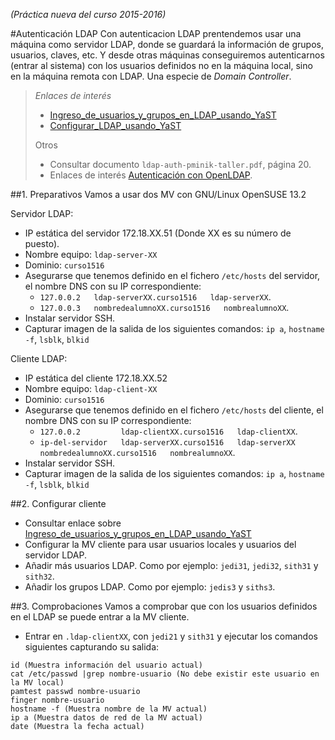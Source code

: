 
*(Práctica nueva del curso 2015-2016)*

#Autenticación LDAP
Con autenticacion LDAP prentendemos usar una máquina como servidor LDAP,
donde se guardará la información de grupos, usuarios, claves, etc. Y desde
otras máquinas conseguiremos autenticarnos (entrar al sistema) con los 
usuarios definidos no en la máquina local, sino en la máquina remota con
LDAP. Una especie de *Domain Controller*.

> *Enlaces de interés*
> * [Ingreso_de_usuarios_y_grupos_en_LDAP_usando_YaST](https://es.opensuse.org/Ingreso_de_usuarios_y_grupos_en_LDAP_usando_YaST)
> * [Configurar_LDAP_usando_YaST](https://es.opensuse.org/Configurar_LDAP_usando_YaST)
>
> Otros
> * Consultar documento `ldap-auth-pminik-taller.pdf`, página 20.
> * Enlaces de interés [Autenticación con OpenLDAP](http://www.ite.educacion.es/formacion/materiales/85/cd/linux/m6/autentificacin_del_sistema_con_openldap.html).

##1. Preparativos
Vamos a usar dos MV con GNU/Linux OpenSUSE 13.2

Servidor LDAP:
* IP estática del servidor 172.18.XX.51 (Donde XX es su número de puesto).
* Nombre equipo: `ldap-server-XX`
* Dominio: `curso1516`
* Asegurarse que tenemos definido en el fichero `/etc/hosts` del servidor, el nombre DNS con su IP correspondiente: 
    * `127.0.0.2   ldap-serverXX.curso1516   ldap-serverXX`.
    * `127.0.0.3   nombredealumnoXX.curso1516   nombrealumnoXX`. 
* Instalar servidor SSH.
* Capturar imagen de la salida de los siguientes comandos: `ip a`, `hostname -f`, `lsblk`, `blkid`

Cliente LDAP:    
* IP estática del cliente 172.18.XX.52
* Nombre equipo: `ldap-client-XX`
* Dominio: `curso1516`
* Asegurarse que tenemos definido en el fichero `/etc/hosts` del cliente, 
el nombre DNS con su IP correspondiente: 
    * `127.0.0.2         ldap-clientXX.curso1516   ldap-clientXX`.
    * `ip-del-servidor   ldap-serverXX.curso1516   ldap-serverXX   nombredealumnoXX.curso1516   nombrealumnoXX`.
* Instalar servidor SSH.
* Capturar imagen de la salida de los siguientes comandos: `ip a`, `hostname -f`, `lsblk`, `blkid`

##2. Configurar cliente
* Consultar enlace sobre [Ingreso_de_usuarios_y_grupos_en_LDAP_usando_YaST](https://es.opensuse.org/Ingreso_de_usuarios_y_grupos_en_LDAP_usando_YaST)
* Configurar la MV cliente para usar usuarios locales y usuarios del servidor LDAP.
* Añadir más usuarios LDAP. Como por ejemplo: `jedi31`, `jedi32`, `sith31` y `sith32`.
* Añadir los grupos LDAP. Como por ejemplo:  `jedis3` y `siths3`.

##3. Comprobaciones
Vamos a comprobar que con los usuarios definidos en el LDAP se puede entrar a la MV cliente.

* Entrar en `.ldap-clientXX`, con `jedi21` y `sith31` y ejecutar los comandos siguientes
capturando su salida:
```
id (Muestra información del usuario actual)
cat /etc/passwd |grep nombre-usuario (No debe existir este usuario en la MV local)
pamtest passwd nombre-usuario
finger nombre-usuario
hostname -f (Muestra nombre de la MV actual)
ip a (Muestra datos de red de la MV actual)
date (Muestra la fecha actual)
```


